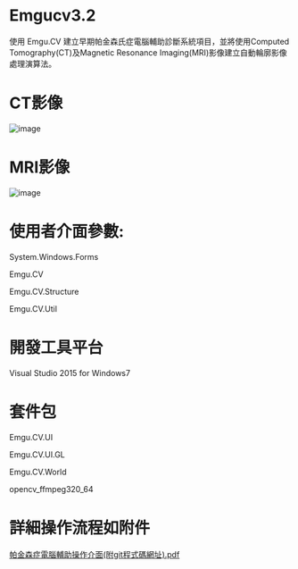# Emgucv3.2
使用 Emgu.CV 建立早期帕金森氏症電腦輔助診斷系統項目，並將使用Computed Tomography(CT)及Magnetic Resonance Imaging(MRI)影像建立自動輪廓影像處理演算法。
# CT影像
![image](https://github.com/k6303919/Emgu_integrate_PD/assets/45620929/8b749bce-5c45-4f35-a3a9-b25a828cae9a)
# MRI影像
![image](https://github.com/k6303919/Emgu_integrate_PD/assets/45620929/be06f660-ec3e-489d-aaab-51bc8d91d853)

# 使用者介面參數:

System.Windows.Forms

Emgu.CV

Emgu.CV.Structure

Emgu.CV.Util

# 開發工具平台

Visual Studio 2015 for Windows7

# 套件包

Emgu.CV.UI

Emgu.CV.UI.GL

Emgu.CV.World

opencv_ffmpeg320_64

# 詳細操作流程如附件

[帕金森症電腦輔助操作介面(附git程式碼網址).pdf](https://github.com/k6303919/Emgu_integrate_PD/files/13256908/git.pdf)
